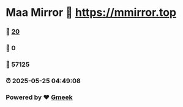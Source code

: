 # Maa Mirror :link: https://mmirror.top 
### :page_facing_up: [20](https://mmirror.top/tag.html) 
### :speech_balloon: 0 
### :hibiscus: 57125 
### :alarm_clock: 2025-05-25 04:49:08 
### Powered by :heart: [Gmeek](https://github.com/Meekdai/Gmeek)
